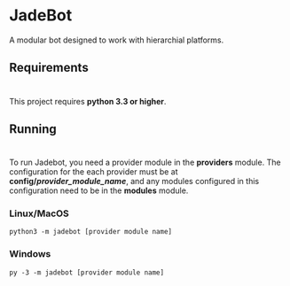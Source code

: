 JadeBot
====
A modular bot designed to work with hierarchial platforms.

Requirements
---
#

This project requires **python 3.3 or higher**.

Running
----
#

To run Jadebot, you need a provider module in the **providers** module. The configuration for the each provider must be at **config/*provider_module_name***, and any modules configured in this configuration need to be in the **modules** module.

### Linux/MacOS
```
python3 -m jadebot [provider module name]
```

### Windows
```
py -3 -m jadebot [provider module name]
```
